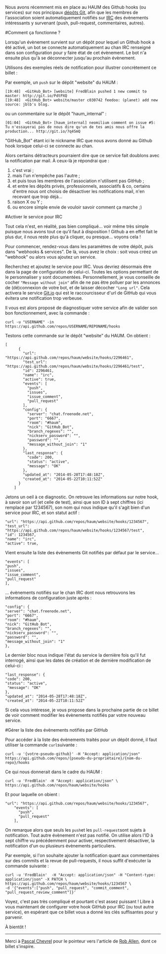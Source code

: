 <!--t Activer un Github hook pour IRC t-->

Nous avons récemment mis en place au HAUM des Github hooks (ou services) sur nos principaux [dépôts Git][1], afin que les membres de l'association soient automatiquement notifiés sur [IRC][2] des évènements intéressants y survenant (push, pull-request, commentaires, autres).

#Comment ça fonctionne ?

Lorsqu'un évènement survient sur un dépôt pour lequel un Github hook a été activé, un bot se connecte automatiquement au chan IRC renseigné dans son configuration pour y faire état de cet évènement. Le bot n'a ensuite plus qu'à se déconnecter jusqu'au prochain évènement. 

Utilisons des exemples réels de notification pour illustrer concrètement ce billet :

Par exemple, un `push` sur le dépôt "website" du HAUM :

    [19:48]  <GitHub_Bot> [website] FredBlain pushed 1 new commit to master: http://git.io/PdtPXQ  
    [19:48]  <GitHub_Bot> website/master c030742 feedoo: (planet) add new source: jblb's blog.

ou un commentaire  sur le dépôt "haum_internal" :

    [01:04]  <GitHub_Bot> [haum_internal] neomilium comment on issue #5: Tu n'essayerai pas de nous dire qu'un de tes amis nous offre la production... http://git.io/7q4SmQ 

"GitHub_Bot" étant ici le nickname IRC que nous avons donné au Github hook lorsque celui-ci se connecte au chan.

Alors certains détracteurs pourraient dire que ce service fait doublons avec la notification par mail. À ceux-là je répondrai que :

 1. c'est vrai ;
 2. mais l'un n'empêche pas l'autre ;
 3. et puis tous les membres de l'association n'utilisent pas GitHub ;
 4. et entre les dépôts privés, professionnels, associatifs & co, certains d'entre nous ont choisis de désactiver les notifications mail, n'en recevant que trop déjà...
 5. raison X ou Y ;
 6. ou encore simple envie de vouloir savoir comment ça marche ;)

#Activer le service pour IRC

Tout cela n'est, en réalité, pas bien compliqué... voir même très simple puisque nous avons tout ce qu'il faut à disposition !
Github a en effet fait le plus dur, il nous reste plus qu'à cliquer, ou presque... voyons cela !

Pour commencer, rendez-vous dans les paramètres de votre dépôt, puis dans "webhooks & services".
De là, vous avez le choix :  soit vous créez un "webhook" ou alors vous ajoutez un service.

Recherchez et ajoutez le service pour IRC. Vous devriez désormais être dans la page de configuration de celui-ci.
Toutes les options permettant de le personnaliser y sont documentées.
Personnellement, je vous conseille de cocher `"Message without join"` afin de ne pas être polluer par les annonces de (dé)connexion de votre bot, et de laisser décocher `"Long url"`. Cela activera le service [Git.io][3] qui est le raccourcisseur d'url de GitHub qui vous évitera une notification trop verbeuse.

Il vous est alors proposé de diagnostiquer votre service afin de valider son bon fonctionnement, avec la commande :

    curl -u "USERNAME" -in https://api.github.com/repos/USERNAME/REPONAME/hooks

Testons cette commande sur le dépôt "website" du HAUM. On obtient :

    

    [
          {
            "url": "https://api.github.com/repos/haum/website/hooks/2296461",
            "test_url": "https://api.github.com/repos/haum/website/hooks/2296461/test",
            "id": 2296461,
            "name": "irc",
            "active": true,
            "events": [
              "push",
              "issues",
              "issue_comment",
              "pull_request"
            ],
            "config": {
              "server": "chat.freenode.net",
              "port": "6667",
              "room": "#haum",
              "nick": "GitHub_Bot",
              "branch_regexes": "",
              "nickserv_password": "",
              "password": "",
              "message_without_join": "1"
            },
            "last_response": {
              "code": 200,
              "status": "active",
              "message": "OK"
            },
            "updated_at": "2014-05-28T17:48:18Z",
            "created_at": "2014-05-22T10:11:52Z"
          }
        ]

Jetons un oeil à ce diagnostic.
On retrouve les informations sur notre hook, à savoir son url (et celle de test), ainsi que son ID à sept chiffres (ici remplacé par 1234567), son nom qui nous indique qu'il s'agit bien d'un service pour IRC, et son statut actif :

    "url": "https://api.github.com/repos/haum/website/hooks/1234567",
    "test_url": "https://api.github.com/repos/haum/website/hooks/1234567/test",
    "id": 1234567,
    "name": "irc",
    "active": true,

Vient ensuite la liste des évènements Git notifiés par défaut par le service...

    "events": [
    "push",
    "issues",
    "issue_comment",
    "pull_request"
    ],

... évènements notifiés sur le chan IRC dont nous retrouvons les informations de configuration juste après :

    "config": {
    "server": "chat.freenode.net",
    "port": "6667",
    "room": "#haum",
    "nick": "GitHub_Bot",
    "branch_regexes": "",
    "nickserv_password": "",
    "password": "",
    "message_without_join": "1"
    },

Le dernier bloc nous indique l'état du service la dernière fois qu'il fut interrogé, ainsi que les dates de création et de dernière modification de celui-ci :

    "last_response": {
    "code": 200,
    "status": "active",
     "message": "OK"
    },
    "updated_at": "2014-05-28T17:48:18Z",
    "created_at": "2014-05-22T10:11:52Z"

Si cela vous intéresse, je vous propose dans la prochaine partie de ce billet de voir comment modifier les évènements notifiés par votre nouveau service.

#Gérer la liste des évènements notifiés par GitHub

Pour accéder à la liste des évènements traités pour un dépôt donné, il faut utiliser la commande `curl`suivante :

    curl -u '{votre-pseudo-github}' -H "Accept: application/json" 
    https://api.github.com/repos/{pseudo-du-propriétaire}/{nom-du-repo}/hooks

Ce qui nous donnerait dans le cadre du HAUM : 

    curl -u 'FredBlain' -H "Accept: application/json" \
    https://api.github.com/repos/haum/website/hooks

Et pour laquelle on obient :

    "url": "https://api.github.com/repos/haum/website/hooks/1234567",
        "events": [
          "push",
          "pull_request"
        ],
    
On remarque alors que seuls les `push`et les `pull-request`sont sujets à notification. Tout autre évènement n'est pas notifié.
On utilise alors l'ID à sept chiffre vu précédemment pour  activer, respectivement désactiver, la notification d'un ou plusieurs évènements particuliers.

Par exemple, si l'on souhaite ajouter la notification quant aux commentaires sur des commits et la revue de pull-requests, il nous suffit d'exécuter la commande suivante :

    curl -u 'FredBlain'  -H "Accept: application/json" -H "Content-type: application/json" -X PATCH \
    https://api.github.com/repos/haum/website/hooks/1234567 \
    -d '{"events":["push", "pull_request", "commit_comment", "pull_request_review_comment"]}'

Voyez, c'est pas très compliqué et pourtant c'est assez puissant ! Libre à vous maintenant de configurer votre hook GitHub pour IRC (ou tout autre service), en espérant que ce billet vous a donné les clés suffisantes pour y parvenir.

À bientôt !

----------
Merci à [Pascal Chevrel][5] pour le pointeur vers l'article de [Rob Allen][4], dont ce billet s'inspire.


  [1]: https://github.com/haum
  [2]: http://irc.lc/freenode/haum/
  [3]: http://git.io
  [4]: http://akrabat.com/computing/changing-the-github-irc-hooks-notification-events/
  [5]: http://www.chevrel.org/